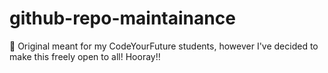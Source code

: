 # github-repo-maintainance
🚀 Original meant for my CodeYourFuture students, however I've decided to make this freely open to all! Hooray!!
